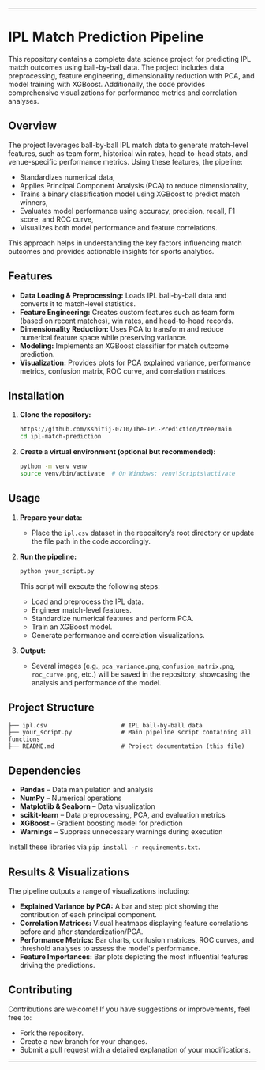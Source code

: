 
---
# IPL Match Prediction Pipeline

This repository contains a complete data science project for predicting IPL match outcomes using ball-by-ball data. The project includes data preprocessing, feature engineering, dimensionality reduction with PCA, and model training with XGBoost. Additionally, the code provides comprehensive visualizations for performance metrics and correlation analyses.

## Overview

The project leverages ball-by-ball IPL match data to generate match-level features, such as team form, historical win rates, head-to-head stats, and venue-specific performance metrics. Using these features, the pipeline:
- Standardizes numerical data,
- Applies Principal Component Analysis (PCA) to reduce dimensionality,
- Trains a binary classification model using XGBoost to predict match winners,
- Evaluates model performance using accuracy, precision, recall, F1 score, and ROC curve,
- Visualizes both model performance and feature correlations.

This approach helps in understanding the key factors influencing match outcomes and provides actionable insights for sports analytics.

## Features

- **Data Loading & Preprocessing:** Loads IPL ball-by-ball data and converts it to match-level statistics.
- **Feature Engineering:** Creates custom features such as team form (based on recent matches), win rates, and head-to-head records.
- **Dimensionality Reduction:** Uses PCA to transform and reduce numerical feature space while preserving variance.
- **Modeling:** Implements an XGBoost classifier for match outcome prediction.
- **Visualization:** Provides plots for PCA explained variance, performance metrics, confusion matrix, ROC curve, and correlation matrices.

## Installation

1. **Clone the repository:**
   ```bash
   https://github.com/Kshitij-0710/The-IPL-Prediction/tree/main
   cd ipl-match-prediction
   ```

2. **Create a virtual environment (optional but recommended):**
   ```bash
   python -m venv venv
   source venv/bin/activate  # On Windows: venv\Scripts\activate
   ```


## Usage

1. **Prepare your data:**
   - Place the `ipl.csv` dataset in the repository’s root directory or update the file path in the code accordingly.

2. **Run the pipeline:**
   ```bash
   python your_script.py
   ```
   This script will execute the following steps:
   - Load and preprocess the IPL data.
   - Engineer match-level features.
   - Standardize numerical features and perform PCA.
   - Train an XGBoost model.
   - Generate performance and correlation visualizations.

3. **Output:**
   - Several images (e.g., `pca_variance.png`, `confusion_matrix.png`, `roc_curve.png`, etc.) will be saved in the repository, showcasing the analysis and performance of the model.

## Project Structure

```
├── ipl.csv                     # IPL ball-by-ball data
├── your_script.py              # Main pipeline script containing all functions
├── README.md                   # Project documentation (this file)
```

## Dependencies

- **Pandas** – Data manipulation and analysis
- **NumPy** – Numerical operations
- **Matplotlib & Seaborn** – Data visualization
- **scikit-learn** – Data preprocessing, PCA, and evaluation metrics
- **XGBoost** – Gradient boosting model for prediction
- **Warnings** – Suppress unnecessary warnings during execution

Install these libraries via `pip install -r requirements.txt`.

## Results & Visualizations

The pipeline outputs a range of visualizations including:
- **Explained Variance by PCA:** A bar and step plot showing the contribution of each principal component.
- **Correlation Matrices:** Visual heatmaps displaying feature correlations before and after standardization/PCA.
- **Performance Metrics:** Bar charts, confusion matrices, ROC curves, and threshold analyses to assess the model's performance.
- **Feature Importances:** Bar plots depicting the most influential features driving the predictions.

## Contributing

Contributions are welcome! If you have suggestions or improvements, feel free to:
- Fork the repository.
- Create a new branch for your changes.
- Submit a pull request with a detailed explanation of your modifications.
---

